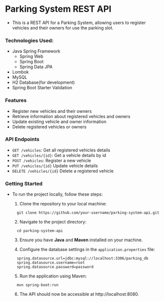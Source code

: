 # Parking System REST API

+ This is a REST API for a Parking System, allowing users to register vehicles and their owners for use the parking slot.

### Technologies Used:

+ Java Spring Framework
  + Spring Web
  + Spring Boot
  + Spring Data JPA
+ Lombok
+ MySQL
+ H2 Database(for development)
+ Spring Boot Starter Validation

### Features

+ Register new vehicles and their owners
+ Retrieve information about registered vehicles and owners
+ Update existing vehicle and owner information
+ Delete registered vehicles or owners

### API Endpoints

+ `GET /vehicles`: Get all registered vehicles details
+ `GET /vehicles/{id}`: Get a vehicle details by id
+ `POST /vehicles`: Register a new vehicle
+ `PUT /vehicles/{id}` Update vehicle details
+ `DELETE /vehicles/{id}` Delete a registered vehicle 

### Getting Started

+ To run the project locally, follow these steps:

  1. Clone the repository to your local machine:

  ```Shell
    git clone https://github.com/your-username/parking-system-api.git
  ```

  2. Navigate to the project directory:
  
  ```Shell
    cd parking-system-api
  ```

  3. Ensure you have **Java** and **Maven** installed on your machine.

  4. Configure the database settings in the `application.properties` file:

  ```Shell
    spring.datasource.url=jdbc:mysql://localhost:3306/parking_db
    spring.datasource.username=root
    spring.datasource.password=password
  ```

  5. Run the application using Maven:
 
  ```Shell
    mvn spring-boot:run
  ```

  6. The API should now be accessible at http://localhost:8080.
